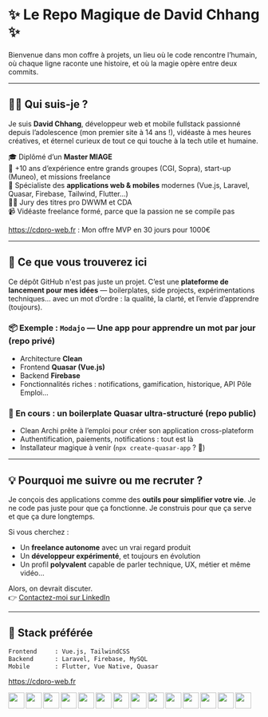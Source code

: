 # ✨ Le Repo Magique de David Chhang ✨

Bienvenue dans mon coffre à projets, un lieu où le code rencontre l’humain, où chaque ligne raconte une histoire, et où la magie opère entre deux commits.

---

## 🧙‍♂️ Qui suis-je ?

Je suis **David Chhang**, développeur web et mobile fullstack passionné depuis l’adolescence (mon premier site à 14 ans !), vidéaste à mes heures créatives, et éternel curieux de tout ce qui touche à la tech utile et humaine.

🎓 Diplômé d’un **Master MIAGE**  
🏢 +10 ans d’expérience entre grands groupes (CGI, Sopra), start-up (Muneo), et missions freelance  
📱 Spécialiste des **applications web & mobiles** modernes (Vue.js, Laravel, Quasar, Firebase, Tailwind, Flutter...)  
👨‍🏫 Jury des titres pro DWWM et CDA  
📹 Vidéaste freelance formé, parce que la passion ne se compile pas

https://cdpro-web.fr : Mon offre MVP en 30 jours pour 1000€

---

## 🚀 Ce que vous trouverez ici

Ce dépôt GitHub n'est pas juste un projet. C’est une **plateforme de lancement pour mes idées** — boilerplates, side projects, expérimentations techniques... avec un mot d’ordre : la qualité, la clarté, et l’envie d’apprendre (toujours).

### 📦 Exemple : `Modajo` — Une app pour apprendre un mot par jour (repo privé)
- Architecture **Clean**
- Frontend **Quasar (Vue.js)**
- Backend **Firebase**
- Fonctionnalités riches : notifications, gamification, historique, API Pôle Emploi...

### 🔧 En cours : un **boilerplate Quasar** ultra-structuré (repo public)
- Clean Archi prête à l’emploi pour créer son application cross-plateform
- Authentification, paiements, notifications : tout est là
- Installateur magique à venir (`npx create-quasar-app` ? 👀)

---

## 💡 Pourquoi me suivre ou me recruter ?

Je conçois des applications comme des **outils pour simplifier votre vie**.
Je ne code pas juste pour que ça fonctionne. Je construis pour que ça serve et que ça dure longtemps.

Si vous cherchez :
- Un **freelance autonome** avec un vrai regard produit
- Un **développeur expérimenté**, et toujours en évolution
- Un profil **polyvalent** capable de parler technique, UX, métier et même vidéo...

Alors, on devrait discuter.  
👉 [Contactez-moi sur LinkedIn](https://www.linkedin.com/in/david-chhang-7b93a134)

---

## 🧰 Stack préférée

```txt
Frontend     : Vue.js, TailwindCSS
Backend      : Laravel, Firebase, MySQL
Mobile       : Flutter, Vue Native, Quasar
```

https://cdpro-web.fr

<img align="left" height="32px" src="https://cdn.jsdelivr.net/gh/devicons/devicon@latest/icons/vscode/vscode-original.svg" />
<img align="left" height="32px" src="https://cdn.jsdelivr.net/gh/devicons/devicon@latest/icons/html5/html5-original.svg" />
<img align="left" height="32px" src="https://cdn.jsdelivr.net/gh/devicons/devicon@latest/icons/css3/css3-original.svg" />
<img align="left" height="32px" src="https://cdn.jsdelivr.net/gh/devicons/devicon@latest/icons/javascript/javascript-original.svg" />
<img align="left" height="32px" src="https://cdn.jsdelivr.net/gh/devicons/devicon@latest/icons/typescript/typescript-original.svg" />
<img align="left" height="32px" src="https://cdn.jsdelivr.net/gh/devicons/devicon@latest/icons/php/php-original.svg" />
<img align="left" height="32px" src="https://cdn.jsdelivr.net/gh/devicons/devicon@latest/icons/laravel/laravel-original.svg" />
<img align="left" height="32px" src="https://cdn.jsdelivr.net/gh/devicons/devicon@latest/icons/vuejs/vuejs-original.svg" />
<img align="left" height="32px" src="https://cdn.jsdelivr.net/gh/devicons/devicon@latest/icons/tailwindcss/tailwindcss-original.svg" />
<img align="left" height="32px" src="https://cdn.jsdelivr.net/gh/devicons/devicon@latest/icons/quasar/quasar-original.svg" />
<img align="left" height="32px" src="https://cdn.jsdelivr.net/gh/devicons/devicon@latest/icons/firebase/firebase-original.svg" />
<img align="left" height="32px" src="https://cdn.jsdelivr.net/gh/devicons/devicon@latest/icons/flutter/flutter-original.svg" />
<img align="left" height="32px" src="https://cdn.jsdelivr.net/gh/devicons/devicon@latest/icons/mysql/mysql-original.svg" />
<img align="left" height="32px" src="https://cdn.jsdelivr.net/gh/devicons/devicon@latest/icons/git/git-original.svg" />


